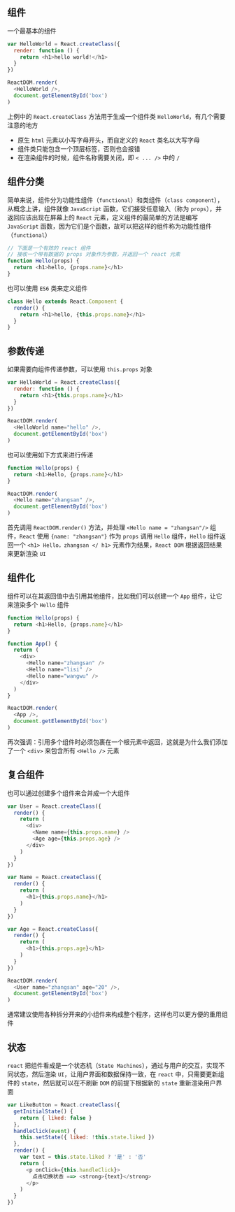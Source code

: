 ## 组件

一个最基本的组件

```js
var HelloWorld = React.createClass({
  render: function () {
    return <h1>hello world!</h1>
  }
})

ReactDOM.render(
  <HelloWorld />,
  document.getElementById('box')
)
```

上例中的 `React.createClass` 方法用于生成一个组件类 `HelloWorld`，有几个需要注意的地方

* 原生 `html` 元素以小写字母开头，而自定义的 `React` 类名以大写字母
* 组件类只能包含一个顶层标签，否则也会报错
* 在渲染组件的时候，组件名称需要关闭，即 `< ... />` 中的 `/`


## 组件分类

简单来说，组件分为功能性组件（`functional`）和类组件（`class component`），从概念上讲，组件就像 `JavaScript` 函数，它们接受任意输入（称为 `props`），并返回应该出现在屏幕上的 `React` 元素，定义组件的最简单的方法是编写 `JavaScript` 函数，因为它们是个函数，故可以把这样的组件称为功能性组件（`functional`）

```js
// 下面是一个有效的 react 组件
// 接收一个带有数据的 props 对象作为参数，并返回一个 react 元素
function Hello(props) {
  return <h1>hello, {props.name}</h1>
}
```

也可以使用 `ES6` 类来定义组件

```js
class Hello extends React.Component {
  render() {
    return <h1>hello, {this.props.name}</h1>
  }
}
```



## 参数传递

如果需要向组件传递参数，可以使用 `this.props` 对象

```js
var HelloWorld = React.createClass({
  render: function () {
    return <h1>{this.props.name}</h1>
  }
})

ReactDOM.render(
  <HelloWorld name="hello" />,
  document.getElementById('box')
)
```

也可以使用如下方式来进行传递

```js
function Hello(props) {
  return <h1>Hello, {props.name}</h1>
}

ReactDOM.render(
  <Hello name="zhangsan" />,
  document.getElementById('box')
)
```

首先调用 `ReactDOM.render()` 方法，并处理 `<Hello name = "zhangsan"/>` 组件，`React` 使用 `{name: "zhangsan"}` 作为 `props` 调用 `Hello` 组件，`Hello` 组件返回一个 `<h1> Hello，zhangsan </ h1>` 元素作为结果，`React DOM` 根据返回结果来更新渲染 `UI`




## 组件化

组件可以在其返回值中去引用其他组件，比如我们可以创建一个 `App` 组件，让它来渲染多个 `Hello` 组件

```js
function Hello(props) {
  return <h1>Hello, {props.name}</h1>
}

function App() {
  return (
    <div>
      <Hello name="zhangsan" />
      <Hello name="lisi" />
      <Hello name="wangwu" />
    </div>
  )
}

ReactDOM.render(
  <App />,
  document.getElementById('box')
)
```

再次强调：引用多个组件时必须包裹在一个根元素中返回，这就是为什么我们添加了一个 `<div>` 来包含所有 `<Hello />` 元素



## 复合组件

也可以通过创建多个组件来合并成一个大组件

```js
var User = React.createClass({
  render() {
    return (
      <div>
        <Name name={this.props.name} />
        <Age age={this.props.age} />
      </div>
    )
  }
})

var Name = React.createClass({
  render() {
    return (
      <h1>{this.props.name}</h1>
    )
  }
})

var Age = React.createClass({
  render() {
    return (
      <h1>{this.props.age}</h1>
    )
  }
})

ReactDOM.render(
  <User name="zhangsan" age="20" />,
  document.getElementById('box')
)
```

通常建议使用各种拆分开来的小组件来构成整个程序，这样也可以更方便的重用组件


## 状态

`react` 把组件看成是一个状态机（`State Machines`），通过与用户的交互，实现不同状态，然后渲染 `UI`，让用户界面和数据保持一致，在 `react` 中，只需要更新组件的 `state`，然后就可以在不刷新 `DOM` 的前提下根据新的 `state` 重新渲染用户界面

```js
var LikeButton = React.createClass({
  getInitialState() {
    return { liked: false }
  },
  handleClick(event) {
    this.setState({ liked: !this.state.liked })
  },
  render() {
    var text = this.state.liked ? '是' : '否'
    return (
      <p onClick={this.handleClick}>
        点击切换状态 ==> <strong>{text}</strong>
      </p>
    )
  }
})
``` 

